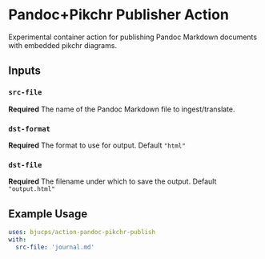# Pandoc+Pikchr Publisher Action

Experimental container action for publishing Pandoc Markdown documents with embedded pikchr diagrams.

## Inputs

### `src-file`

**Required** The name of the Pandoc Markdown file to ingest/translate.

### `dst-format`

**Required** The format to use for output.  Default `"html"`

### `dst-file`

**Required** The filename under which to save the output.  Default `"output.html"`

## Example Usage

```yaml
uses: bjucps/action-pandoc-pikchr-publish
with:
  src-file: 'journal.md'
```

